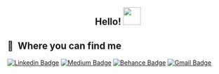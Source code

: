 <h2 align="center">Hello! <img src="https://media.giphy.com/media/WUlplcMpOCEmTGBtBW/giphy.gif" width="40px"></h2>

## 📍 &nbsp;Where you can find me

[![Linkedin Badge](https://img.shields.io/badge/-Linkedin-4169E1?style=flat-square&logo=Linkedin&logoColor=white&&link=https://www.linkedin.com/in/deborah-miranda-13721a37/)](https://www.linkedin.com/in/deborah-miranda-13721a37/)
[![Medium Badge](https://img.shields.io/badge/-Medium-000?style=flat-square&logo=Medium&logoColor=white&&link=https://deborahcasanova.medium.com/)](https://deborahcasanova.medium.com/)
[![Behance Badge](https://img.shields.io/badge/-Behance-0057ff?style=flat-square&logo=Behance&logoColor=white&&link=https://www.behance.net/deborahmiranda/)](https://www.behance.net/deborahmiranda)
[![Gmail Badge](https://img.shields.io/badge/-Gmail-c14438?style=flat-square&logo=Gmail&logoColor=white&link=mailto:dehmirandac2@gmail.com)](mailto:dehmirandac2@gmail.com)

